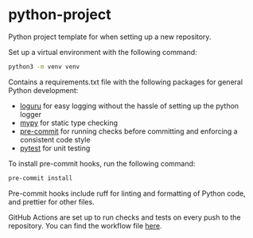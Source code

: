 # python-project

Python project template for when setting up a new repository.

Set up a virtual environment with the following command:

```bash
python3 -m venv venv
```

Contains a requirements.txt file with the following packages for general Python development:

- [loguru](https://loguru.readthedocs.io/en/stable/) for easy logging without the hassle of setting up the python logger
- [mypy](https://mypy-lang.org/) for static type checking
- [pre-commit](https://pre-commit.com/) for running checks before committing and enforcing a consistent code style
- [pytest](https://docs.pytest.org/en/stable/) for unit testing

To install pre-commit hooks, run the following command:

```bash
pre-commit install
```

Pre-commit hooks include ruff for linting and formatting of Python code, and prettier for other files.

GitHub Actions are set up to run checks and tests on every push to the repository. You can find the workflow file [here](.github/workflows/check.yml).
